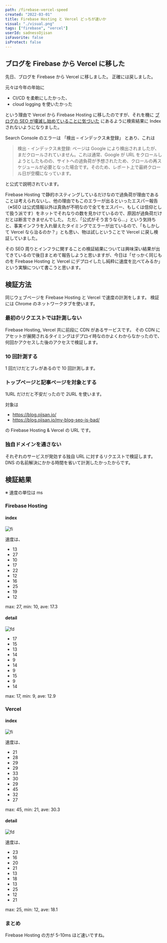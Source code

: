 ```yaml
---
path: /firebase-vercel-speed
created: "2022-03-01"
title: Firebase Hosting と Vercel どっちが速いか
visual: "./visual.png"
tags: ["firebase", "vercel"]
userId: sadnessOjisan
isFavorite: false
isProtect: false
---
```


## ブログを Firebase から Vercel に移した

先日、ブログを Firebase から Vercel に移しました。
正確には戻しました。

元々は今年の年始に

- CI/CD を柔軟にしたかった、
- cloud logging を使いたかった

という理由で Vercel から Firebase Hosting に移したのですが、それを機に [ブログの SEO が壊滅し始めていることに気づいた](https://blog-ojisan-io.vercel.app/my-blog-seo-is-bad/) にあるように検索結果に Index されないようになりました。

Search Console のエラーは 「検出 – インデックス未登録」 とあり、これは

> 検出 - インデックス未登録: ページは Google により検出されましたが、まだクロールされていません。これは通常、Google が URL をクロールしようとしたものの、サイトへの過負荷が予想されたため、クロールの再スケジュールが必要となった場合です。そのため、レポート上で最終クロール日が空欄になっています。

と公式で説明されています。

Firebase Hosting で静的ホスティングしているだけなので過負荷が理由であることは考えられないし、他の理由でもこのエラーが出るといったエスパー報告（※SEO は公式情報以外は真偽が不明なので全てをエスパー、もしくは信仰として扱う派です）をネットでそれなりの数を見かけているので、原因が過負荷だけだとは断言できませんでした。
ただ、「公式がそう言うなら...」という気持ちと、事実インフラを入れ替えたタイミングでエラーが出ているので、「もしかして Vercel なら治るのか？」とも思い、物は試しということで Vercel に戻し検証していました。

その SEO 周りとインフラに関することの検証結果については興味深い結果が出てきているので後日まとめて報告しようと思いますが、今日は「せっかく同じものを Firebase Hosting と Vercel にデプロイしたし純粋に速度を比べてみるか」という実験について書こうと思います。

## 検証方法

同じウェブページを Firebase Hosting と Vercel で速度の計測をします。
検証には Chrome のネットワークタブを使います。

### 最初のリクエストでは計測しない

Firebase Hosting, Vercel 共に前段に CDN があるサービスです。
その CDN にアセットが展開されるタイミングはデプロイ時なのかよくわからなかったので、何回かアクセスした後のアクセスで検証します。

### 10 回計測する

1 回だけだとブレがあるので 10 回計測します。

### トップページと記事ページを対象とする

1URL だけだと不安だったので 2URL を使います。

対象は

- https://blog.ojisan.io/
- https://blog.ojisan.io/my-blog-seo-is-bad/

の Firebase Hosting & Vercel の URL です。

### 独自ドメインを通さない

それぞれのサービスが発効する独自 URL に対するリクエストで検証します。
DNS の名前解決にかかる時間を省いて計測したかったからです。

## 検証結果

※ 速度の単位は ms

### Firebase Hosting

#### index

![fi](./fi.png)

速度は、

- 13
- 27
- 10
- 17
- 22
- 12
- 16
- 25
- 19
- 12

max: 27, min: 10, ave: 17.3

#### detail

![fd](./fd.png)

- 17
- 15
- 13
- 14
- 9
- 14
- 9
- 15
- 9
- 14

max: 17, min: 9, ave: 12.9

### Vercel

#### index

![fi](./vi.png)

速度は、

- 21
- 28
- 29
- 29
- 33
- 30
- 29
- 45
- 32
- 27

max: 45, min: 21, ave: 30.3

#### detail

![fd](./vd.png)

速度は、

- 23
- 16
- 20
- 21
- 13
- 18
- 13
- 25
- 12
- 21

max: 25, min: 12, ave: 18.1

### まとめ

Firebase Hosting の方が 5-10ms ほど速いですね。
